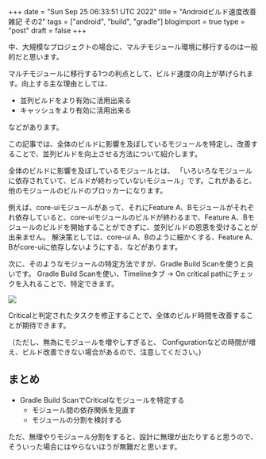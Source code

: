 +++
date = "Sun Sep 25 06:33:51 UTC 2022"
title = "Androidビルド速度改善雑記 その2"
tags = ["android", "build", "gradle"]
blogimport = true
type = "post"
draft = false
+++

中、大規模なプロジェクトの場合に、マルチモジュール環境に移行するのは一般的だと思います。

マルチモジュールに移行する1つの利点として、ビルド速度の向上が挙げられます。向上する主な理由としては、

- 並列ビルドをより有効に活用出来る 
- キャッシュをより有効に活用出来る

などがあります。

この記事では、全体のビルドに影響を及ぼしているモジュールを特定し、改善することで、並列ビルドを向上させる方法について紹介します。

全体のビルドに影響を及ぼしているモジュールとは、
「いろいろなモジュールに依存されていて、ビルドが終わっていないモジュール」です。これがあると、他のモジュールのビルドのブロッカーになります。

例えば、core-uiモジュールがあって、それにFeature A、Bモジュールがそれぞれ依存していると、core-uiモジュールのビルドが終わるまで、Feature A、Bモジュールのビルドを開始することができずに、並列ビルドの恩恵を受けることが出来ません。
解決策としては、core-ui A、Bのように細かくする、Feature A、Bがcore-uiに依存しないようにする、などがあります。 

次に、そのようなモジュールの特定方法ですが、Gradle Build Scanを使うと良いです。
Gradle Build Scanを使い、Timelineタブ → On critical pathにチェックを入れることで、特定できます。

![](https://paper-attachments.dropbox.com/s_3282C4DCF24694CFFACCC494B9C7B94F2A243EDD722354F39FC0CAEE16D5BA17_1664086854982_Screen+Shot+2022-09-25+at+15.20.46.png)

Criticalと判定されたタスクを修正することで、全体のビルド時間を改善することが期待できます。

（ただし、無為にモジュールを増やしすぎると、 Configurationなどの時間が増え、ビルド改善できない場合があるので、注意してください。) 


## まとめ

- Gradle Build ScanでCriticalなモジュールを特定する
  - モジュール間の依存関係を見直す
  - モジュールの分割を検討する

ただ、無理やりモジュール分割をすると、設計に無理が出たりすると思うので、そういった場合にはやらないほうが無難だと思います。  
